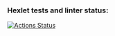 ### Hexlet tests and linter status:
[![Actions Status](https://github.com/xxphantom/layout-designer-project-56/workflows/hexlet-check/badge.svg)](https://github.com/xxphantom/layout-designer-project-56/actions)